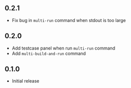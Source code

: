 ## 0.2.1
- Fix bug in `multi-run` command when stdout is too large

## 0.2.0
- Add testcase panel when run `multi-run` command
- Add `multi-build-and-run` command

## 0.1.0
- Initial release
